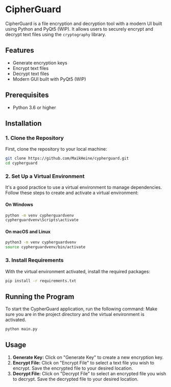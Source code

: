# CipherGuard

CipherGuard is a file encryption and decryption tool with a modern UI built using Python and PyQt5 (WIP). It allows users to securely encrypt and decrypt text files using the `cryptography` library.

## Features

- Generate encryption keys
- Encrypt text files
- Decrypt text files
- Modern GUI built with PyQt5 (WIP)

## Prerequisites

- Python 3.6 or higher

## Installation

### 1. Clone the Repository

First, clone the repository to your local machine:

```bash
git clone https://github.com/MaikHeine/cypherguard.git
cd cypherguard
```

### 2. Set Up a Virtual Environment

It's a good practice to use a virtual environment to manage dependencies. Follow these steps to create and activate a virtual environment:

#### On Windows

```bash
python -m venv cypherguardvenv
cypherguardvenv\Scripts\activate
```

#### On macOS and Linux

```bash
python3 -m venv cypherguardvenv
source cypherguardvenv/bin/activate
```

### 3. Install Requirements

With the virtual environment activated, install the required packages:

```bash
pip install -r requirements.txt
```

## Running the Program

To start the CypherGuard application, run the following command:
Make sure you are in the project directory and the virtual environment is activated.

```bash
python main.py
```

## Usage

1. **Generate Key:** Click on "Generate Key" to create a new encryption key.
2. **Encrypt File:** Click on "Encrypt File" to select a text file you wish to encrypt. Save the encrypted file to your desired location.
3. **Decrypt File:** Click on "Decrypt File" to select an encrypted file you wish to decrypt. Save the decrypted file to your desired location.



